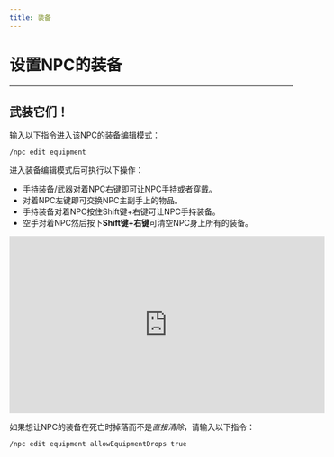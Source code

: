 ```yaml
---
title: 装备
---
```



# 设置NPC的装备

---


## 武装它们！

输入以下指令进入该NPC的装备编辑模式：
```
/npc edit equipment
```
进入装备编辑模式后可执行以下操作：

* 手持装备/武器对着NPC右键即可让NPC手持或者穿戴。
* 对着NPC左键即可交换NPC主副手上的物品。
* 手持装备对着NPC按住Shift键+右键可让NPC手持装备。
* 空手对着NPC然后按下**Shift键+右键**可清空NPC身上所有的装备。

<iframe width="560" height="315" src="https://www.bilibili.com/video/BV1Gh4y197XG/" title="YouTube video player" frameborder="0" allow="accelerometer; autoplay; clipboard-write; encrypted-media; gyroscope; picture-in-picture" allowfullscreen></iframe>

如果想让NPC的装备在死亡时掉落而不是*直接清除*，请输入以下指令：
```
/npc edit equipment allowEquipmentDrops true
```